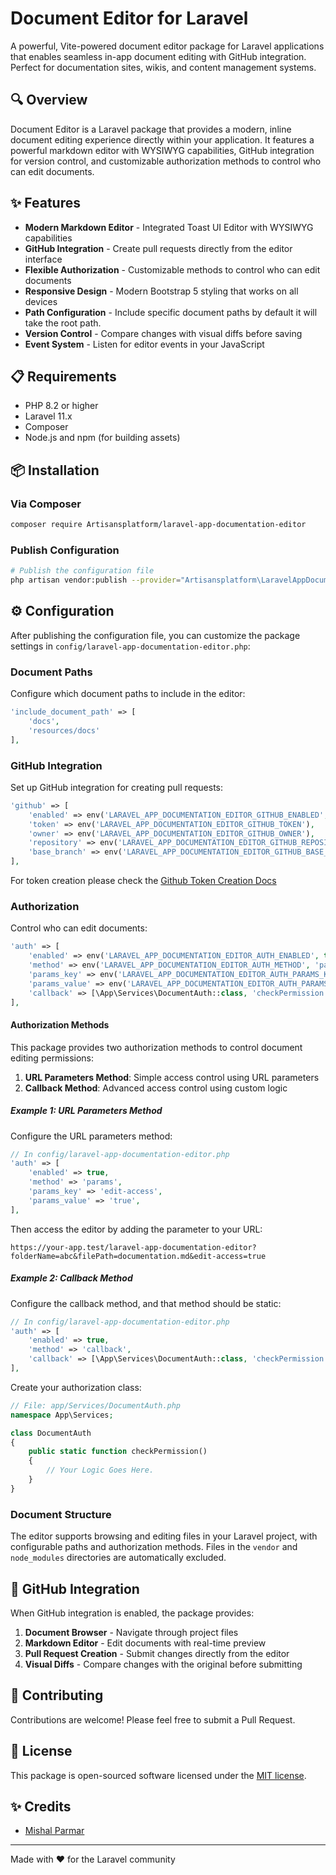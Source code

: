 # Document Editor for Laravel

A powerful, Vite-powered document editor package for Laravel applications that enables seamless in-app document editing with GitHub integration. Perfect for documentation sites, wikis, and content management systems.

## 🔍 Overview

Document Editor is a Laravel package that provides a modern, inline document editing experience directly within your application. It features a powerful markdown editor with WYSIWYG capabilities, GitHub integration for version control, and customizable authorization methods to control who can edit documents.

## ✨ Features

- **Modern Markdown Editor** - Integrated Toast UI Editor with WYSIWYG capabilities
- **GitHub Integration** - Create pull requests directly from the editor interface
- **Flexible Authorization** - Customizable methods to control who can edit documents
- **Responsive Design** - Modern Bootstrap 5 styling that works on all devices
- **Path Configuration** - Include specific document paths by default it will take the root path.
- **Version Control** - Compare changes with visual diffs before saving
- **Event System** - Listen for editor events in your JavaScript

## 📋 Requirements

- PHP 8.2 or higher
- Laravel 11.x
- Composer
- Node.js and npm (for building assets)

## 📦 Installation

### Via Composer

```bash
composer require Artisansplatform/laravel-app-documentation-editor
```

### Publish Configuration

```bash
# Publish the configuration file
php artisan vendor:publish --provider="Artisansplatform\LaravelAppDocumentationEditor\Providers\LaravelAppDocumentationEditorServiceProvider" --tag="laravel-app-documentation-editor-config"
```

## ⚙️ Configuration

After publishing the configuration file, you can customize the package settings in `config/laravel-app-documentation-editor.php`:

### Document Paths

Configure which document paths to include in the editor:

```php
'include_document_path' => [
    'docs',
    'resources/docs'
],
```

### GitHub Integration

Set up GitHub integration for creating pull requests:

```php
'github' => [
    'enabled' => env('LARAVEL_APP_DOCUMENTATION_EDITOR_GITHUB_ENABLED', false),
    'token' => env('LARAVEL_APP_DOCUMENTATION_EDITOR_GITHUB_TOKEN'),
    'owner' => env('LARAVEL_APP_DOCUMENTATION_EDITOR_GITHUB_OWNER'),
    'repository' => env('LARAVEL_APP_DOCUMENTATION_EDITOR_GITHUB_REPOSITORY'),
    'base_branch' => env('LARAVEL_APP_DOCUMENTATION_EDITOR_GITHUB_BASE_BRANCH', 'main'),
],
```

For token creation please check the [Github Token Creation Docs](github_token_creation.md)

### Authorization

Control who can edit documents:

```php
'auth' => [
    'enabled' => env('LARAVEL_APP_DOCUMENTATION_EDITOR_AUTH_ENABLED', true),
    'method' => env('LARAVEL_APP_DOCUMENTATION_EDITOR_AUTH_METHOD', 'params'), // 'callback' or 'params'
    'params_key' => env('LARAVEL_APP_DOCUMENTATION_EDITOR_AUTH_PARAMS_KEY', 'edit-by-pm'),
    'params_value' => env('LARAVEL_APP_DOCUMENTATION_EDITOR_AUTH_PARAMS_VALUE', true),
    'callback' => [\App\Services\DocumentAuth::class, 'checkPermission'], // Your callback class and method
],
```

#### Authorization Methods

This package provides two authorization methods to control document editing permissions:

1. **URL Parameters Method**: Simple access control using URL parameters
2. **Callback Method**: Advanced access control using custom logic

##### Example 1: URL Parameters Method

Configure the URL parameters method:

```php
// In config/laravel-app-documentation-editor.php
'auth' => [
    'enabled' => true,
    'method' => 'params',
    'params_key' => 'edit-access',
    'params_value' => 'true',
],
```

Then access the editor by adding the parameter to your URL:

```
https://your-app.test/laravel-app-documentation-editor?folderName=abc&filePath=documentation.md&edit-access=true
```

##### Example 2: Callback Method

Configure the callback method, and that method should be static:

```php
// In config/laravel-app-documentation-editor.php
'auth' => [
    'enabled' => true,
    'method' => 'callback',
    'callback' => [\App\Services\DocumentAuth::class, 'checkPermission'],
],
```

Create your authorization class:

```php
// File: app/Services/DocumentAuth.php
namespace App\Services;

class DocumentAuth
{
    public static function checkPermission()
    {
        // Your Logic Goes Here.
    }
}
```

### Document Structure

The editor supports browsing and editing files in your Laravel project, with configurable paths and authorization methods. Files in the `vendor` and `node_modules` directories are automatically excluded.

## 🔄 GitHub Integration

When GitHub integration is enabled, the package provides:

1. **Document Browser** - Navigate through project files
2. **Markdown Editor** - Edit documents with real-time preview
3. **Pull Request Creation** - Submit changes directly from the editor
4. **Visual Diffs** - Compare changes with the original before submitting

## 🤝 Contributing

Contributions are welcome! Please feel free to submit a Pull Request.

## 📄 License

This package is open-sourced software licensed under the [MIT license](https://opensource.org/licenses/MIT).

## ✨ Credits

- [Mishal Parmar](https://github.com/misusonu18)

---

Made with ❤️ for the Laravel community
